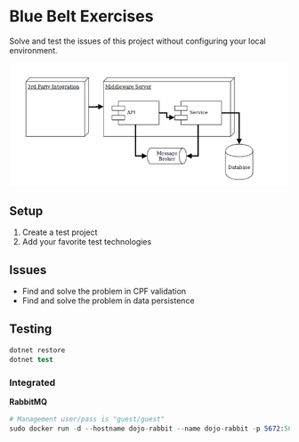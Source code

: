 # Blue Belt Exercises

Solve and test the issues of this project without configuring your local environment.

<img src="docs/solution.png" width=500/>

## Setup

1. Create a test project
2. Add your favorite test technologies

## Issues

- Find and solve the problem in CPF validation
- Find and solve the problem in data persistence

## Testing

```s
dotnet restore
dotnet test
```

### Integrated

**RabbitMQ**

```s
# Management user/pass is "guest/guest"
sudo docker run -d --hostname dojo-rabbit --name dojo-rabbit -p 5672:5672 -p 15672:15672 rabbitmq:3-management
```